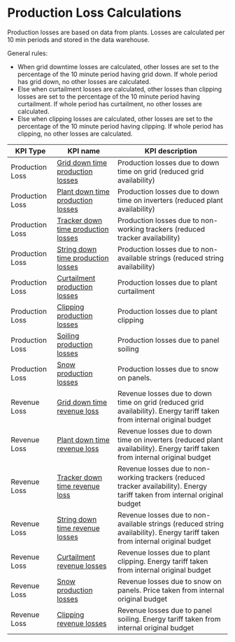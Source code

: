# Production Loss Calculations

Production losses are based on data from plants. Losses are calculated per 10 min periods and stored in the data warehouse.

General rules:
- When grid downtime losses are calculated, other losses are set to the percentage of the 10 minute period having grid down. If whole period has grid down, no other losses are calculated.
- Else when curtailment losses are calculated, other losses than clipping losses are set to the percentage of the 10 minute period having curtailment. If whole period has curtailment, no other losses are calculated.
- Else when clipping losses are calculated, other losses are set to the percentage of the 10 minute period having clipping. If whole period has clipping, no other losses are calculated.

| KPI Type | KPI name | KPI description |
|---------|---------|---------|
| Production Loss | [Grid down time production losses](Production%20Losses/Grid%20down%20time%20production%20losses/Grid%20down%20time%20production%20losses.md) | Production losses due to down time on grid (reduced grid availability) |
| Production Loss | [Plant down time production losses](Production%20Losses/Plant%20down%20time%20production%20losses/Plant%20down%20time%20production%20losses.md) | Production losses due to down time on inverters (reduced plant availability) |
| Production Loss | [Tracker down time production losses](Production%20Losses/Tracker%20down%20time%20production%20losses/Tracker%20down%20time%20production%20losses.md) | Production losses due to non-working trackers (reduced tracker availability) |
| Production Loss | [String down time production losses](Production%20Losses/String%20down%20time%20production%20losses/String%20down%20time%20production%20losses.md) | Production losses due to non-available strings (reduced string availability) |
| Production Loss | [Curtailment production losses](Production%20Losses/Curtailment%20production%20losses/Curtailment%20production%20losses.md) | Production losses due to plant curtailment |
| Production Loss | [Clipping production losses](Production%20Losses/Clipping%20production%20losses/Clipping%20production%20losses.md) | Production losses due to plant clipping |
| Production Loss | [Soiling production losses](Production%20Losses/Soiling%20production%20losses/Soiling%20production%20losses.md) | Production losses due to panel soiling |
| Production Loss | [Snow production losses](Production%20Losses/Snow%20production%20losses/Snow%20production%20losses.md) | Production losses due to snow on panels. |
| Revenue Loss | [Grid down time revenue loss](Production%20Losses/Grid%20down%20time%20production%20losses/Grid%20down%20time%20production%20losses.md) | Revenue losses due to down time on grid  (reduced grid availability). Energy tariff taken from internal original budget |
| Revenue Loss | [Plant down time revenue loss](Production%20Losses/Plant%20down%20time%20production%20losses/Plant%20down%20time%20production%20losses.md) | Revenue losses due to down time on inverters (reduced plant availability). Energy tariff taken from internal original budget |
| Revenue Loss | [Tracker down time revenue loss](Production%20Losses/Tracker%20down%20time%20production%20losses/Tracker%20down%20time%20production%20losses.md) | Revenue losses due to non-working trackers (reduced tracker availability). Energy tariff taken from internal original budget |
| Revenue Loss | [String down time revenue losses](Production%20Losses/String%20down%20time%20production%20losses/String%20down%20time%20production%20losses.md) | Revenue losses due to non-available strings (reduced string availability). Energy tariff taken from internal original budget |
| Revenue Loss | [Curtailment revenue losses](Production%20Losses/Curtailment%20production%20losses/Curtailment%20production%20losses.md) | Revenue losses due to plant clipping. Energy tariff taken from internal original budget |
| Revenue Loss | [Snow production losses](Production%20Losses/Snow%20production%20losses/Snow%20production%20losses.md) | Revenue losses due to snow on panels. Price taken from internal original budget |
| Revenue Loss | [Clipping revenue losses](Production%20Losses/Clipping%20production%20losses/Clipping%20production%20losses.md) | Revenue losses due to panel soiling. Energy tariff taken from internal original budget |
